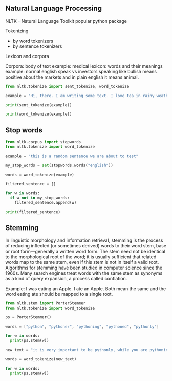 ## Natural Language Processing

NLTK - Natural Language Toolkit
popular python package

Tokenizing
* by word tokenizers
* by sentence tokenizers

Lexicon and corpora

Corpora: body of text example: medical
lexicon: words and their meanings
example: normal english speak vs investors speaking
like bullish means positive about the markets and in plain english it means animal.

```python
from nltk.tokenize import sent_tokenize, word_tokenize

example = "Hi, there. I am writing some text. I love tea in rainy weather."

print(sent_tokenize(example))

print(word_tokenize(example))
```

## Stop words


```python
from nltk.corpus import stopwords
from nltk.tokenize import word_tokenize

example = "this is a random sentence we are about to test"

my_stop_words = set(stopwords.words("english"))

words = word_tokenize(example)

filtered_sentence = []

for w in words:
  if w not in my_stop_words:
    filtered_sentence.append(w)

print(filtered_sentence)

```

## Stemming
In linguistic morphology and information retrieval, stemming is the process of reducing inflected (or sometimes derived) words to their word stem, base or root form—generally a written word form. The stem need not be identical to the morphological root of the word; it is usually sufficient that related words map to the same stem, even if this stem is not in itself a valid root. Algorithms for stemming have been studied in computer science since the 1960s. Many search engines treat words with the same stem as synonyms as a kind of query expansion, a process called conflation.

Example:
I was eating an Apple.
I ate an Apple.
Both mean the same and the word eating ate should be mapped to a single root.


```python
from nltk.stem import PorterStemmer
from nltk.tokenize import word_tokenize

ps = PorterStemmer()

words = ["python", "pythoner", "pythoning", "pythoned", "pythonly"]

for w in words:
  print(ps.stem(w))

new_text = "it is very important to be pythonly, while you are pythoning with python. All pythoners have pythoned for long time"

words = word_tokenize(new_text)

for w in words:
  print(ps.stem(w))
```

